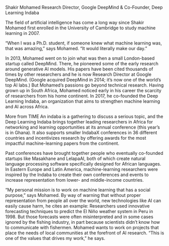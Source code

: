 Shakir Mohamed
Research Director, Google DeepMind & Co-Founder, Deep Learning Indaba

The field of artificial intelligence has come a long way since Shakir Mohamed first enrolled in the University of Cambridge to study machine learning in 2007.

“When I was a Ph.D. student, if someone knew what machine learning was, that was amazing,” says Mohamed. “It would literally make our day.”

In 2013, Mohamed went on to join what was then a small London-based startup called DeepMind. There, he pioneered some of the early research around generative AI models. His papers have been cited thousands of times by other researchers and he is now Research Director at Google DeepMind. (Google acquired DeepMind in 2014; it’s now one of the world’s top AI labs.) But Mohamed’s passions go beyond technical research. Having grown up in South Africa, Mohamed noticed early in his career the scarcity of researchers from his home continent. In 2017, he co-founded the Deep Learning Indaba, an organization that aims to strengthen machine learning and AI across Africa.

More from TIME
An indaba is a gathering to discuss a serious topic, and the Deep Learning Indaba brings together leading researchers in Africa for networking and learning opportunities at its annual conference (this year’s is in Ghana). It also supports smaller IndabaX conferences in 36 different countries and incentivizes research by offering awards for the most impactful machine-learning papers from the continent.

Past conferences have brought together people who eventually co-founded startups like Masakhane and LelapaAI, both of which create natural language processing software specifically designed for African languages. In Eastern Europe and Latin America, machine-learning researchers were inspired by the Indaba to create their own conferences and events to increase representation from lower- and middle-income countries.

“My personal mission is to work on machine learning that has a social purpose,” says Mohamed. By way of warning that without proper representation from people all over the world, new technologies like AI can easily cause harm, he cites an example: Researchers used innovative forecasting techniques to predict the El Niño weather system in Peru in 1998. But those forecasts were often misinterpreted and in some cases ignored by the fishing industry, in part because scientists didn’t know how to communicate with fishermen. Mohamed wants to work on projects that place the needs of local communities at the forefront of AI research. “This is one of the values that drives my work,” he says.

